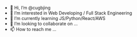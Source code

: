 - 👋 Hi, I’m @cugbjing
- 👀 I’m interested in Web Developing / Full Stack Engineering
- 🌱 I’m currently learning JS/Python/React/AWS
- 💞️ I’m looking to collaborate on ...
- 📫 How to reach me ...

<!---
cugbjing/cugbjing is a ✨ special ✨ repository because its `README.md` (this file) appears on your GitHub profile.
You can click the Preview link to take a look at your changes.
--->
